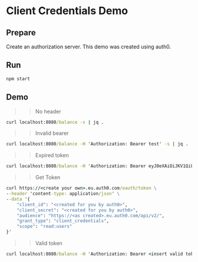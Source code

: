 # Client Credentials Demo

## Prepare

Create an authorization server. This demo was created using auth0.

## Run

```cmd
npm start
```

## Demo

>> No header

```cmd
curl localhost:8080/balance -s | jq .
```

>> Invalid bearer

```cmd
curl localhost:8080/balance -H 'Authorization: Bearer test' -s | jq .
```

>> Expired token

```cmd
curl localhost:8080/balance -H 'Authorization: Bearer eyJ0eXAiOiJKV1QiLCJhbGciOiJSUzI1NiIsImtpZCI6IlJUVTJSVVkwUWpoR056YzNNREJHTlRKR05EQkZSalF6TlRoRU5rTTVOME5ETnpZM056RkNOQSJ9.eyJpc3MiOiJodHRwczovL3NzdGFwZWxzLmV1LmF1dGgwLmNvbS8iLCJzdWIiOiJ4elg3WGY0T1c4MkJUNjJ6VTZXRzJmcEh3QUdDVlo4ZUBjbGllbnRzIiwiYXVkIjoiaHR0cHM6Ly9zc3RhcGVscy5ldS5hdXRoMC5jb20vYXBpL3YyLyIsImlhdCI6MTU3MjIxNDUzMiwiZXhwIjoxNTcyMzAwOTMyLCJhenAiOiJ4elg3WGY0T1c4MkJUNjJ6VTZXRzJmcEh3QUdDVlo4ZSIsInNjb3BlIjoicmVhZDp1c2VycyIsImd0eSI6ImNsaWVudC1jcmVkZW50aWFscyJ9.yRIsRmkkjGZJK81ATy1JktPWITSceK5AQT-Xh4rlLECEvB6Qjf-x-7_OBKGJF19rHq6W5oSt_nmK3qTQe-QMO6hpLHAnHXOYxX2lcS2uYwPJ8qqEbyggTKpkh3o5C-xOUC1-f0xnDsVFcPc67dNBZkWTsThrs3XwQnbu0zZyYv6a3gjqUq2P_FSMbDYLPWlWrtXjgPiIggRKrjnILp0efdRDtEy5U8q_Phjz4CBiqe6yUYAG49xDKwsUceT9Y2hQFA-N9afCUjJeurS79H3fCfPY6pzEZxlYs1VcTO0YfcBbkB0iQo2KgaL4CnN660HivkPI04FMXZq6hGoo7g2qoA' -s | jq .
```

>> Get Token

```cmd
curl https://<create your own>.eu.auth0.com/oauth/token \
--header 'content-type: application/json' \
--data '{
    "client_id": "<created for you by auth0>",
    "client_secret": "<created for you by auth0>",
    "audience": "https://<as created>.eu.auth0.com/api/v2/",
    "grant_type": "client_credentials",
    "scope": "read:users"
}'
```

>> Valid token

```cmd
curl localhost:8080/balance -H 'Authorization: Bearer <insert valid token>' -s | jq .
```

